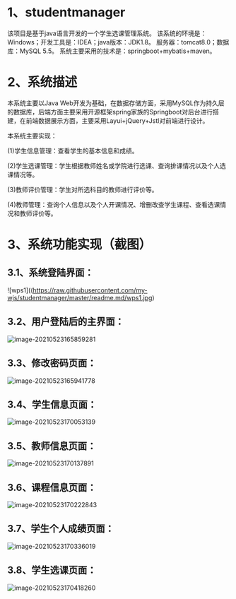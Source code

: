 # 1、studentmanager
该项目是基于java语言开发的一个学生选课管理系统。
该系统的环境是：Windows；开发工具是：IDEA；java版本：JDK1.8。
服务器：tomcat8.0；数据库：MySQL 5.5。
系统主要采用的技术是：springboot+mybatis+maven。

# 2、系统描述

本系统主要以Java Web开发为基础，在数据存储方面，采用MySQL作为持久层的数据库，后端方面主要采用开源框架spring家族的Springboot对后台进行搭建，在前端数据展示方面，主要采用Layui+jQuery+Jstl对前端进行设计。

本系统主要实现：

(1)学生信息管理：查看学生的基本信息和成绩。

(2)学生选课管理：学生根据教师姓名或学院进行选课、查询排课情况以及个人选课情况等。

(3)教师评价管理：学生对所选科目的教师进行评价等。

(4)教师管理：查询个人信息以及个人开课情况、增删改查学生课程、查看选课情况和教师评价等。

# 3、系统功能实现（截图）

## 3.1、系统登陆界面：

![wps1]((https://raw.githubusercontent.com/my-wjs/studentmanager/master/readme.md/wps1.jpg)

## 3.2、用户登陆后的主界面：

![image-20210523165859281](E:\毕设\图片\image-20210523165859281.png)

## 3.3、修改密码页面：

![image-20210523165941778](E:\毕设\图片\image-20210523165941778.png)

## 3.4、学生信息页面：

![image-20210523170053139](E:\毕设\图片\image-20210523170053139.png)

## 3.5、教师信息页面：

![image-20210523170137891](E:\毕设\图片\image-20210523170137891.png)

## 3.6、课程信息页面：

![image-20210523170222843](E:\毕设\图片\image-20210523170222843.png)

## 3.7、学生个人成绩页面：

![image-20210523170336019](E:\毕设\图片\image-20210523170336019.png)

## 3.8、学生选课页面：

![image-20210523170418260](E:\毕设\图片\image-20210523170418260.png)



